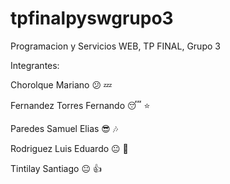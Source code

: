 # tpfinalpyswgrupo3
Programacion y Servicios WEB, TP FINAL, Grupo 3

Integrantes:

Chorolque Mariano 😕 💤

Fernandez Torres Fernando 😴 ⭐

Paredes Samuel Elias 😎 🎶

Rodriguez Luis Eduardo 😐 🌟

Tintilay Santiago 😐 👍
